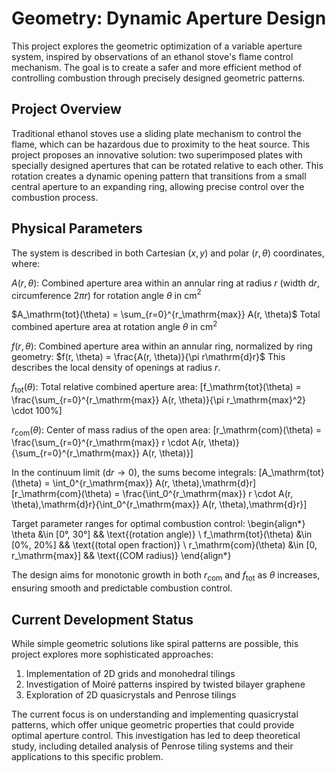 # Geometry: Dynamic Aperture Design

This project explores the geometric optimization of a variable aperture system, inspired by observations of an ethanol stove's flame control mechanism. The goal is to create a safer and more efficient method of controlling combustion through precisely designed geometric patterns.

## Project Overview

Traditional ethanol stoves use a sliding plate mechanism to control the flame, which can be hazardous due to proximity to the heat source. This project proposes an innovative solution: two superimposed plates with specially designed apertures that can be rotated relative to each other. This rotation creates a dynamic opening pattern that transitions from a small central aperture to an expanding ring, allowing precise control over the combustion process.

## Physical Parameters

The system is described in both Cartesian $(x,y)$ and polar $(r,\theta)$ coordinates, where:

$A(r, \theta)$: Combined aperture area within an annular ring at radius $r$ (width $\mathrm{d}r$, circumference $2\pi r$) for rotation angle $\theta$ in cm$^2$

$A_\mathrm{tot}(\theta) = \sum_{r=0}^{r_\mathrm{max}} A(r, \theta)$
Total combined aperture area at rotation angle $\theta$ in cm$^2$

$f(r, \theta)$: Combined aperture area within an annular ring, normalized by ring geometry:
$f(r, \theta) = \frac{A(r, \theta)}{\pi r\mathrm{d}r}$
This describes the local density of openings at radius $r$.

$f_\mathrm{tot}(\theta)$: Total relative combined aperture area:
\[f_\mathrm{tot}(\theta) = \frac{\sum_{r=0}^{r_\mathrm{max}} A(r, \theta)}{\pi r_\mathrm{max}^2} \cdot 100\%\]

$r_\mathrm{com}(\theta)$: Center of mass radius of the open area:
\[r_\mathrm{com}(\theta) = \frac{\sum_{r=0}^{r_\mathrm{max}} r \cdot A(r, \theta)}{\sum_{r=0}^{r_\mathrm{max}} A(r, \theta)}\]

In the continuum limit ($\mathrm{d}r \to 0$), the sums become integrals:
\[A_\mathrm{tot}(\theta) = \int_0^{r_\mathrm{max}} A(r, \theta)\,\mathrm{d}r\]
\[r_\mathrm{com}(\theta) = \frac{\int_0^{r_\mathrm{max}} r \cdot A(r, \theta)\,\mathrm{d}r}{\int_0^{r_\mathrm{max}} A(r, \theta)\,\mathrm{d}r}\]

Target parameter ranges for optimal combustion control:
\begin{align*}
\theta &\in [0°, 30°] && \text{(rotation angle)} \\
f_\mathrm{tot}(\theta) &\in [0\%, 20\%] && \text{(total open fraction)} \\
r_\mathrm{com}(\theta) &\in [0, r_\mathrm{max}] && \text{(COM radius)}
\end{align*}

The design aims for monotonic growth in both $r_\mathrm{com}$ and $f_\mathrm{tot}$ as $\theta$ increases, ensuring smooth and predictable combustion control.

## Current Development Status

While simple geometric solutions like spiral patterns are possible, this project explores more sophisticated approaches:

1. Implementation of 2D grids and monohedral tilings
2. Investigation of Moiré patterns inspired by twisted bilayer graphene
3. Exploration of 2D quasicrystals and Penrose tilings

The current focus is on understanding and implementing quasicrystal patterns, which offer unique geometric properties that could provide optimal aperture control. This investigation has led to deep theoretical study, including detailed analysis of Penrose tiling systems and their applications to this specific problem.